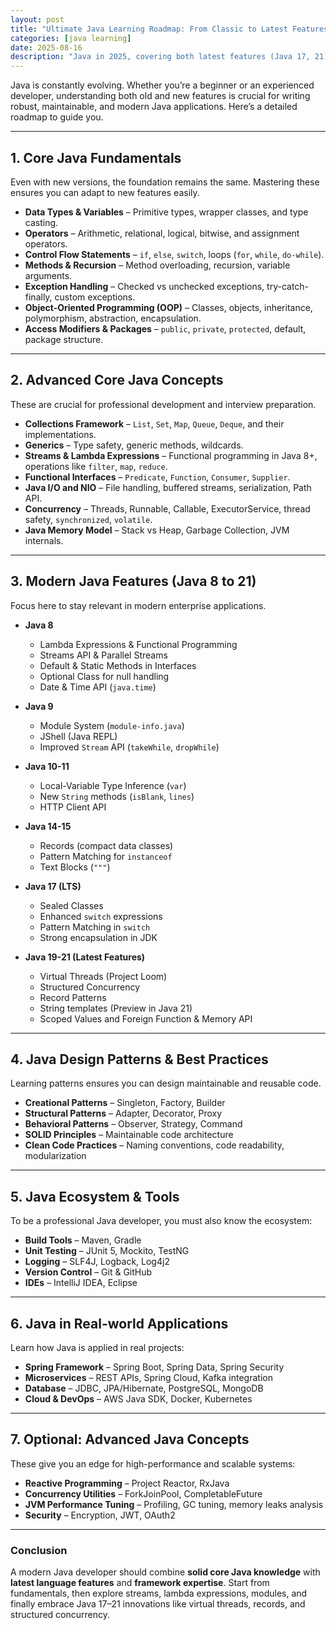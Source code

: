 ```yaml
---
layout: post
title: "Ultimate Java Learning Roadmap: From Classic to Latest Features"
categories: [java learning]
date: 2025-08-16
description: "Java in 2025, covering both latest features (Java 17, 21) and the classic/older Java topics"
---
```


Java is constantly evolving. Whether you’re a beginner or an experienced developer, understanding both old and new features is crucial for writing robust, maintainable, and modern Java applications. Here’s a detailed roadmap to guide you.

---

## **1. Core Java Fundamentals**

Even with new versions, the foundation remains the same. Mastering these ensures you can adapt to new features easily.

* **Data Types & Variables** – Primitive types, wrapper classes, and type casting.
* **Operators** – Arithmetic, relational, logical, bitwise, and assignment operators.
* **Control Flow Statements** – `if`, `else`, `switch`, loops (`for`, `while`, `do-while`).
* **Methods & Recursion** – Method overloading, recursion, variable arguments.
* **Exception Handling** – Checked vs unchecked exceptions, try-catch-finally, custom exceptions.
* **Object-Oriented Programming (OOP)** – Classes, objects, inheritance, polymorphism, abstraction, encapsulation.
* **Access Modifiers & Packages** – `public`, `private`, `protected`, default, package structure.

---

## **2. Advanced Core Java Concepts**

These are crucial for professional development and interview preparation.

* **Collections Framework** – `List`, `Set`, `Map`, `Queue`, `Deque`, and their implementations.
* **Generics** – Type safety, generic methods, wildcards.
* **Streams & Lambda Expressions** – Functional programming in Java 8+, operations like `filter`, `map`, `reduce`.
* **Functional Interfaces** – `Predicate`, `Function`, `Consumer`, `Supplier`.
* **Java I/O and NIO** – File handling, buffered streams, serialization, Path API.
* **Concurrency** – Threads, Runnable, Callable, ExecutorService, thread safety, `synchronized`, `volatile`.
* **Java Memory Model** – Stack vs Heap, Garbage Collection, JVM internals.

---

## **3. Modern Java Features (Java 8 to 21)**

Focus here to stay relevant in modern enterprise applications.

* **Java 8**

    * Lambda Expressions & Functional Programming
    * Streams API & Parallel Streams
    * Default & Static Methods in Interfaces
    * Optional Class for null handling
    * Date & Time API (`java.time`)

* **Java 9**

    * Module System (`module-info.java`)
    * JShell (Java REPL)
    * Improved `Stream` API (`takeWhile`, `dropWhile`)

* **Java 10-11**

    * Local-Variable Type Inference (`var`)
    * New `String` methods (`isBlank`, `lines`)
    * HTTP Client API

* **Java 14-15**

    * Records (compact data classes)
    * Pattern Matching for `instanceof`
    * Text Blocks (`"""`)

* **Java 17 (LTS)**

    * Sealed Classes
    * Enhanced `switch` expressions
    * Pattern Matching in `switch`
    * Strong encapsulation in JDK

* **Java 19-21 (Latest Features)**

    * Virtual Threads (Project Loom)
    * Structured Concurrency
    * Record Patterns
    * String templates (Preview in Java 21)
    * Scoped Values and Foreign Function & Memory API

---

## **4. Java Design Patterns & Best Practices**

Learning patterns ensures you can design maintainable and reusable code.

* **Creational Patterns** – Singleton, Factory, Builder
* **Structural Patterns** – Adapter, Decorator, Proxy
* **Behavioral Patterns** – Observer, Strategy, Command
* **SOLID Principles** – Maintainable code architecture
* **Clean Code Practices** – Naming conventions, code readability, modularization

---

## **5. Java Ecosystem & Tools**

To be a professional Java developer, you must also know the ecosystem:

* **Build Tools** – Maven, Gradle
* **Unit Testing** – JUnit 5, Mockito, TestNG
* **Logging** – SLF4J, Logback, Log4j2
* **Version Control** – Git & GitHub
* **IDEs** – IntelliJ IDEA, Eclipse

---

## **6. Java in Real-world Applications**

Learn how Java is applied in real projects:

* **Spring Framework** – Spring Boot, Spring Data, Spring Security
* **Microservices** – REST APIs, Spring Cloud, Kafka integration
* **Database** – JDBC, JPA/Hibernate, PostgreSQL, MongoDB
* **Cloud & DevOps** – AWS Java SDK, Docker, Kubernetes

---

## **7. Optional: Advanced Java Concepts**

These give you an edge for high-performance and scalable systems:

* **Reactive Programming** – Project Reactor, RxJava
* **Concurrency Utilities** – ForkJoinPool, CompletableFuture
* **JVM Performance Tuning** – Profiling, GC tuning, memory leaks analysis
* **Security** – Encryption, JWT, OAuth2

---

### **Conclusion**

A modern Java developer should combine **solid core Java knowledge** with **latest language features** and **framework expertise**. Start from fundamentals, then explore streams, lambda expressions, modules, and finally embrace Java 17–21 innovations like virtual threads, records, and structured concurrency.
